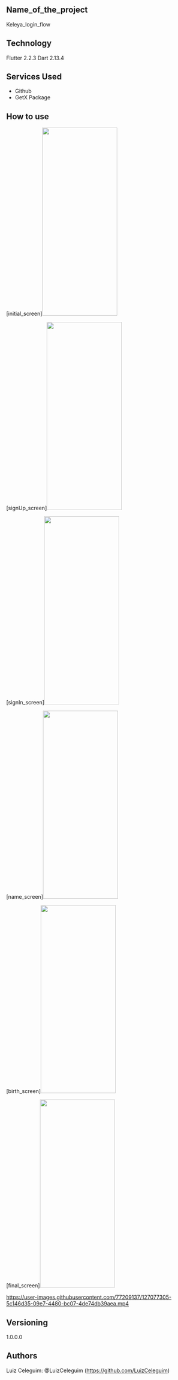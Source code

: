 

## Name_of_the_project
 
Keleya_login_flow
 
 
## Technology 
 
Flutter 2.2.3 
 Dart 2.13.4
 
 
## Services Used
 
* Github
* GetX Package
 







## How to use

[initial_screen]<img src="https://user-images.githubusercontent.com/77209137/127069721-7e6308c7-ea4c-49d7-8ed4-dd0864914d0b.jpg" width="200" height="500">

[signUp_screen]<img src="https://user-images.githubusercontent.com/77209137/127076572-fb5bdb57-02f4-41f0-bdd8-5bf03d5d3e8c.jpg" width="200" height="500">

[signIn_screen]<img src="https://user-images.githubusercontent.com/77209137/127076744-385f8294-ffcc-4bef-b1e7-107d5e2e4195.jpg" width="200" height="500">

[name_screen]<img src="https://user-images.githubusercontent.com/77209137/127076847-221eec1e-92d1-48e8-8a6b-08a3c8d343ec.jpg" width="200" height="500">

[birth_screen]<img src="https://user-images.githubusercontent.com/77209137/127077043-248a852e-8f3e-4833-ba85-c985ab39f426.jpg" width="200" height="500">

[final_screen]<img src="https://user-images.githubusercontent.com/77209137/127077229-547ef0db-0eb3-4522-9c7c-44064e1d7662.jpg" width="200" height="500">

https://user-images.githubusercontent.com/77209137/127077305-5c146d35-09e7-4480-bc07-4de74db39aea.mp4


 

 

 
 
## Versioning
 
1.0.0.0
 
 
## Authors
 
Luiz Celeguim: @LuizCeleguim (https://github.com/LuizCeleguim)
